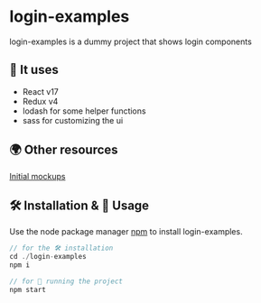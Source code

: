 # login-examples

login-examples is a dummy project that shows login components

## 🧾 It uses

- React v17
- Redux v4
- lodash for some helper functions
- sass for customizing the ui

## 🌍 Other resources

[Initial mockups](https://drive.google.com/file/d/1Gyv-J-sCDK8yltRXxzoeqtR4z5GPydvU/view?usp=sharing)

## 🛠 Installation & 🚀 Usage

Use the node package manager [npm](https://npmjs.com/) to install login-examples.

```javascript
// for the 🛠 installation
cd ./login-examples
npm i

// for 🚀 running the project
npm start
```
